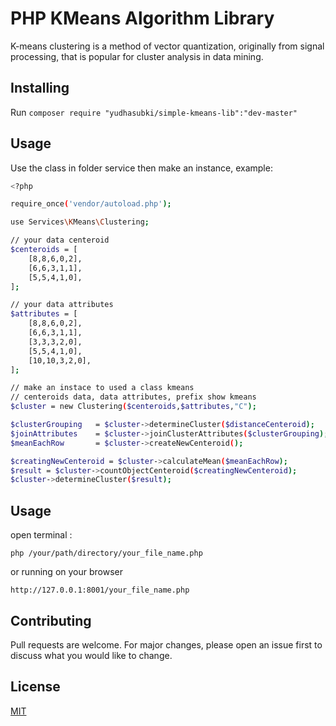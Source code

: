 # PHP KMeans Algorithm Library

K-means clustering is a method of vector quantization, originally from signal processing, that is popular for cluster analysis in data mining.

## Installing

Run ```composer require "yudhasubki/simple-kmeans-lib":"dev-master"```

## Usage

Use the class in folder service then make an instance, example:

```bash
<?php

require_once('vendor/autoload.php');

use Services\KMeans\Clustering;

// your data centeroid
$centeroids = [
    [8,8,6,0,2],
    [6,6,3,1,1],
    [5,5,4,1,0],
];

// your data attributes
$attributes = [
    [8,8,6,0,2],
    [6,6,3,1,1],
    [3,3,3,2,0],
    [5,5,4,1,0],
    [10,10,3,2,0],
];

// make an instace to used a class kmeans
// centeroids data, data attributes, prefix show kmeans
$cluster = new Clustering($centeroids,$attributes,"C");

$clusterGrouping   = $cluster->determineCluster($distanceCenteroid);
$joinAttributes    = $cluster->joinClusterAttributes($clusterGrouping);
$meanEachRow       = $cluster->createNewCenteroid();

$creatingNewCenteroid = $cluster->calculateMean($meanEachRow);
$result = $cluster->countObjectCenteroid($creatingNewCenteroid);
$cluster->determineCluster($result);
```

## Usage

open terminal :

```
php /your/path/directory/your_file_name.php
```

or running on your browser

```
http://127.0.0.1:8001/your_file_name.php
```

## Contributing
Pull requests are welcome. For major changes, please open an issue first to discuss what you would like to change.

## License
[MIT](https://choosealicense.com/licenses/mit/)
